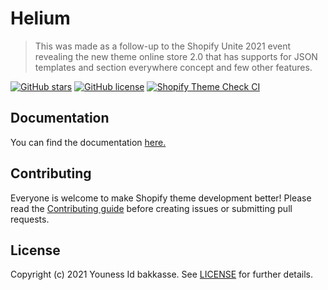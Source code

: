 # Helium 

> This was made as a follow-up to the Shopify Unite 2021 event revealing the new theme online store 2.0 that has supports for JSON templates and section everywhere concept and few other features.

[![GitHub stars](https://img.shields.io/github/stars/idbakkasse/helium)](https://GitHub.com/idbakkasse/helium/stargazers/)
[![GitHub license](https://img.shields.io/github/license/idbakkasse/helium)](https://github.com/idbakkasse/helium/blob/master/LICENSE)
[![Shopify Theme Check CI](https://github.com/idbakkasse/helium/actions/workflows/theme-check-ci.yml/badge.svg)](https://github.com/idbakkasse/helium/actions/workflows/theme-check-ci.yml)

## Documentation

You can find the documentation [here.](https://helium.idbakkasse.com)

## Contributing

Everyone is welcome to make Shopify theme development better! Please read the [Contributing guide](.github/CONTRIBUTING.md) before creating issues or submitting pull requests.

## License

Copyright (c) 2021 Youness Id bakkasse. See [LICENSE](/LICENSE) for further details.
